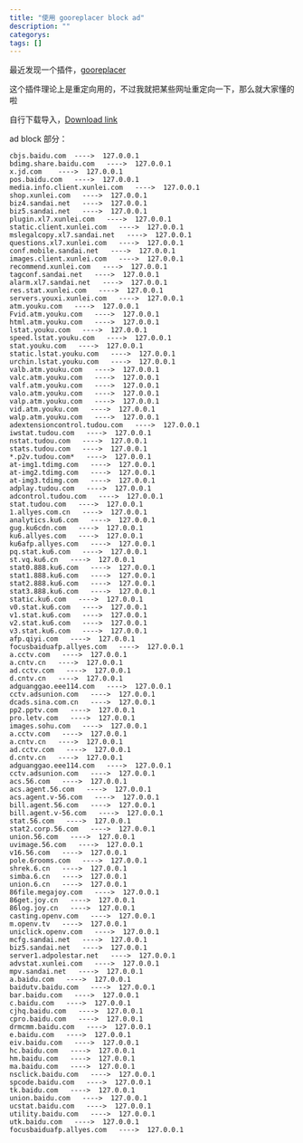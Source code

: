 ```yaml
---
title: "使用 gooreplacer block ad"
description: ""
categorys: 
tags: []
---
```



最近发现一个插件，[gooreplacer](https://chrome.google.com/webstore/detail/gooreplacer/jlmmdfhaddlgkgcigccmlfhapliiacoh)

这个插件理论上是重定向用的，不过我就把某些网址重定向一下，那么就大家懂的啦

自行下载导入，[Download link](/assets/imgs/gooreplacer.gson)

ad block 部分：

    cbjs.baidu.com  ---->  127.0.0.1
    bdimg.share.baidu.com   ---->  127.0.0.1
    x.jd.com    ---->  127.0.0.1
    pos.baidu.com   ---->  127.0.0.1
    media.info.client.xunlei.com   ---->  127.0.0.1
    shop.xunlei.com   ---->  127.0.0.1
    biz4.sandai.net   ---->  127.0.0.1
    biz5.sandai.net   ---->  127.0.0.1
    plugin.xl7.xunlei.com   ---->  127.0.0.1
    static.client.xunlei.com   ---->  127.0.0.1
    mslegalcopy.xl7.sandai.net   ---->  127.0.0.1
    questions.xl7.xunlei.com   ---->  127.0.0.1
    conf.mobile.sandai.net   ---->  127.0.0.1
    images.client.xunlei.com   ---->  127.0.0.1
    recommend.xunlei.com   ---->  127.0.0.1
    tagconf.sandai.net   ---->  127.0.0.1
    alarm.xl7.sandai.net   ---->  127.0.0.1
    res.stat.xunlei.com   ---->  127.0.0.1
    servers.youxi.xunlei.com   ---->  127.0.0.1
    atm.youku.com   ---->  127.0.0.1
    Fvid.atm.youku.com   ---->  127.0.0.1
    html.atm.youku.com   ---->  127.0.0.1
    lstat.youku.com   ---->  127.0.0.1
    speed.lstat.youku.com   ---->  127.0.0.1
    stat.youku.com   ---->  127.0.0.1
    static.lstat.youku.com   ---->  127.0.0.1
    urchin.lstat.youku.com   ---->  127.0.0.1
    valb.atm.youku.com   ---->  127.0.0.1
    valc.atm.youku.com   ---->  127.0.0.1
    valf.atm.youku.com   ---->  127.0.0.1
    valo.atm.youku.com   ---->  127.0.0.1
    valp.atm.youku.com   ---->  127.0.0.1
    vid.atm.youku.com   ---->  127.0.0.1
    walp.atm.youku.com   ---->  127.0.0.1
    adextensioncontrol.tudou.com   ---->  127.0.0.1
    iwstat.tudou.com   ---->  127.0.0.1
    nstat.tudou.com   ---->  127.0.0.1
    stats.tudou.com   ---->  127.0.0.1
    *.p2v.tudou.com*   ---->  127.0.0.1
    at-img1.tdimg.com   ---->  127.0.0.1
    at-img2.tdimg.com   ---->  127.0.0.1
    at-img3.tdimg.com   ---->  127.0.0.1
    adplay.tudou.com   ---->  127.0.0.1
    adcontrol.tudou.com   ---->  127.0.0.1
    stat.tudou.com   ---->  127.0.0.1
    1.allyes.com.cn   ---->  127.0.0.1
    analytics.ku6.com   ---->  127.0.0.1
    gug.ku6cdn.com   ---->  127.0.0.1
    ku6.allyes.com   ---->  127.0.0.1
    ku6afp.allyes.com   ---->  127.0.0.1
    pq.stat.ku6.com   ---->  127.0.0.1
    st.vq.ku6.cn   ---->  127.0.0.1
    stat0.888.ku6.com   ---->  127.0.0.1
    stat1.888.ku6.com   ---->  127.0.0.1
    stat2.888.ku6.com   ---->  127.0.0.1
    stat3.888.ku6.com   ---->  127.0.0.1
    static.ku6.com   ---->  127.0.0.1
    v0.stat.ku6.com   ---->  127.0.0.1
    v1.stat.ku6.com   ---->  127.0.0.1
    v2.stat.ku6.com   ---->  127.0.0.1
    v3.stat.ku6.com   ---->  127.0.0.1
    afp.qiyi.com   ---->  127.0.0.1
    focusbaiduafp.allyes.com   ---->  127.0.0.1
    a.cctv.com   ---->  127.0.0.1
    a.cntv.cn   ---->  127.0.0.1
    ad.cctv.com   ---->  127.0.0.1
    d.cntv.cn   ---->  127.0.0.1
    adguanggao.eee114.com   ---->  127.0.0.1
    cctv.adsunion.com   ---->  127.0.0.1
    dcads.sina.com.cn   ---->  127.0.0.1
    pp2.pptv.com   ---->  127.0.0.1
    pro.letv.com   ---->  127.0.0.1
    images.sohu.com   ---->  127.0.0.1
    a.cctv.com   ---->  127.0.0.1
    a.cntv.cn   ---->  127.0.0.1
    ad.cctv.com   ---->  127.0.0.1
    d.cntv.cn   ---->  127.0.0.1
    adguanggao.eee114.com   ---->  127.0.0.1
    cctv.adsunion.com   ---->  127.0.0.1
    acs.56.com   ---->  127.0.0.1
    acs.agent.56.com   ---->  127.0.0.1
    acs.agent.v-56.com   ---->  127.0.0.1
    bill.agent.56.com   ---->  127.0.0.1
    bill.agent.v-56.com   ---->  127.0.0.1
    stat.56.com   ---->  127.0.0.1
    stat2.corp.56.com   ---->  127.0.0.1
    union.56.com   ---->  127.0.0.1
    uvimage.56.com   ---->  127.0.0.1
    v16.56.com   ---->  127.0.0.1
    pole.6rooms.com   ---->  127.0.0.1
    shrek.6.cn   ---->  127.0.0.1
    simba.6.cn   ---->  127.0.0.1
    union.6.cn   ---->  127.0.0.1
    86file.megajoy.com   ---->  127.0.0.1
    86get.joy.cn   ---->  127.0.0.1
    86log.joy.cn   ---->  127.0.0.1
    casting.openv.com   ---->  127.0.0.1
    m.openv.tv   ---->  127.0.0.1
    uniclick.openv.com   ---->  127.0.0.1
    mcfg.sandai.net   ---->  127.0.0.1
    biz5.sandai.net   ---->  127.0.0.1
    server1.adpolestar.net   ---->  127.0.0.1
    advstat.xunlei.com   ---->  127.0.0.1
    mpv.sandai.net   ---->  127.0.0.1
    a.baidu.com   ---->  127.0.0.1
    baidutv.baidu.com   ---->  127.0.0.1
    bar.baidu.com   ---->  127.0.0.1
    c.baidu.com   ---->  127.0.0.1
    cjhq.baidu.com   ---->  127.0.0.1
    cpro.baidu.com   ---->  127.0.0.1
    drmcmm.baidu.com   ---->  127.0.0.1
    e.baidu.com   ---->  127.0.0.1
    eiv.baidu.com   ---->  127.0.0.1
    hc.baidu.com   ---->  127.0.0.1
    hm.baidu.com   ---->  127.0.0.1
    ma.baidu.com   ---->  127.0.0.1
    nsclick.baidu.com   ---->  127.0.0.1
    spcode.baidu.com   ---->  127.0.0.1
    tk.baidu.com   ---->  127.0.0.1
    union.baidu.com   ---->  127.0.0.1
    ucstat.baidu.com   ---->  127.0.0.1
    utility.baidu.com   ---->  127.0.0.1
    utk.baidu.com   ---->  127.0.0.1
    focusbaiduafp.allyes.com   ---->  127.0.0.1


